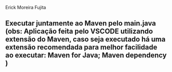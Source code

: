 Erick Moreira Fujita

## Executar juntamente ao Maven pelo main.java (obs: Aplicação feita pelo VSCODE utilizando extensão do Maven, caso seja executado há uma extensão recomendada para melhor facilidade ao executar: Maven for Java; Maven dependency )